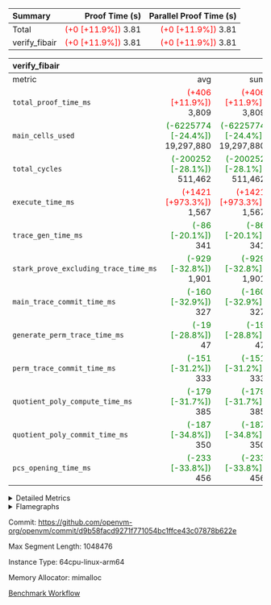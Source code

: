 | Summary | Proof Time (s) | Parallel Proof Time (s) |
|:---|---:|---:|
| Total | <span style='color: red'>(+0 [+11.9%])</span> 3.81 | <span style='color: red'>(+0 [+11.9%])</span> 3.81 |
| verify_fibair | <span style='color: red'>(+0 [+11.9%])</span> 3.81 | <span style='color: red'>(+0 [+11.9%])</span> 3.81 |


| verify_fibair |||||
|:---|---:|---:|---:|---:|
|metric|avg|sum|max|min|
| `total_proof_time_ms ` | <span style='color: red'>(+406 [+11.9%])</span> 3,809 | <span style='color: red'>(+406 [+11.9%])</span> 3,809 | <span style='color: red'>(+406 [+11.9%])</span> 3,809 | <span style='color: red'>(+406 [+11.9%])</span> 3,809 |
| `main_cells_used     ` | <span style='color: green'>(-6225774 [-24.4%])</span> 19,297,880 | <span style='color: green'>(-6225774 [-24.4%])</span> 19,297,880 | <span style='color: green'>(-6225774 [-24.4%])</span> 19,297,880 | <span style='color: green'>(-6225774 [-24.4%])</span> 19,297,880 |
| `total_cycles        ` | <span style='color: green'>(-200252 [-28.1%])</span> 511,462 | <span style='color: green'>(-200252 [-28.1%])</span> 511,462 | <span style='color: green'>(-200252 [-28.1%])</span> 511,462 | <span style='color: green'>(-200252 [-28.1%])</span> 511,462 |
| `execute_time_ms     ` | <span style='color: red'>(+1421 [+973.3%])</span> 1,567 | <span style='color: red'>(+1421 [+973.3%])</span> 1,567 | <span style='color: red'>(+1421 [+973.3%])</span> 1,567 | <span style='color: red'>(+1421 [+973.3%])</span> 1,567 |
| `trace_gen_time_ms   ` | <span style='color: green'>(-86 [-20.1%])</span> 341 | <span style='color: green'>(-86 [-20.1%])</span> 341 | <span style='color: green'>(-86 [-20.1%])</span> 341 | <span style='color: green'>(-86 [-20.1%])</span> 341 |
| `stark_prove_excluding_trace_time_ms` | <span style='color: green'>(-929 [-32.8%])</span> 1,901 | <span style='color: green'>(-929 [-32.8%])</span> 1,901 | <span style='color: green'>(-929 [-32.8%])</span> 1,901 | <span style='color: green'>(-929 [-32.8%])</span> 1,901 |
| `main_trace_commit_time_ms` | <span style='color: green'>(-160 [-32.9%])</span> 327 | <span style='color: green'>(-160 [-32.9%])</span> 327 | <span style='color: green'>(-160 [-32.9%])</span> 327 | <span style='color: green'>(-160 [-32.9%])</span> 327 |
| `generate_perm_trace_time_ms` | <span style='color: green'>(-19 [-28.8%])</span> 47 | <span style='color: green'>(-19 [-28.8%])</span> 47 | <span style='color: green'>(-19 [-28.8%])</span> 47 | <span style='color: green'>(-19 [-28.8%])</span> 47 |
| `perm_trace_commit_time_ms` | <span style='color: green'>(-151 [-31.2%])</span> 333 | <span style='color: green'>(-151 [-31.2%])</span> 333 | <span style='color: green'>(-151 [-31.2%])</span> 333 | <span style='color: green'>(-151 [-31.2%])</span> 333 |
| `quotient_poly_compute_time_ms` | <span style='color: green'>(-179 [-31.7%])</span> 385 | <span style='color: green'>(-179 [-31.7%])</span> 385 | <span style='color: green'>(-179 [-31.7%])</span> 385 | <span style='color: green'>(-179 [-31.7%])</span> 385 |
| `quotient_poly_commit_time_ms` | <span style='color: green'>(-187 [-34.8%])</span> 350 | <span style='color: green'>(-187 [-34.8%])</span> 350 | <span style='color: green'>(-187 [-34.8%])</span> 350 | <span style='color: green'>(-187 [-34.8%])</span> 350 |
| `pcs_opening_time_ms ` | <span style='color: green'>(-233 [-33.8%])</span> 456 | <span style='color: green'>(-233 [-33.8%])</span> 456 | <span style='color: green'>(-233 [-33.8%])</span> 456 | <span style='color: green'>(-233 [-33.8%])</span> 456 |



<details>
<summary>Detailed Metrics</summary>

|  | verify_program_compile_ms | total_cells | stark_prove_excluding_trace_time_ms | quotient_poly_compute_time_ms | quotient_poly_commit_time_ms | perm_trace_commit_time_ms | pcs_opening_time_ms | main_trace_commit_time_ms |
| --- | --- | --- | --- | --- | --- | --- | --- |
|  | 3 | 65,536 | 65 | 3 | 13 | 0 | 32 | 15 | 

| air_name | rows | quotient_deg | main_cols | interactions | constraints | cells |
| --- | --- | --- | --- | --- | --- | --- |
| AccessAdapterAir<2> |  | 4 |  | 5 | 12 |  | 
| AccessAdapterAir<4> |  | 4 |  | 5 | 12 |  | 
| AccessAdapterAir<8> |  | 4 |  | 5 | 12 |  | 
| FibonacciAir | 32,768 | 1 | 2 |  | 5 | 65,536 | 
| FriReducedOpeningAir |  | 4 |  | 35 | 59 |  | 
| NativePoseidon2Air<BabyBearParameters>, 1> |  | 4 |  | 176 | 590 |  | 
| PhantomAir |  | 4 |  | 3 | 4 |  | 
| ProgramAir |  | 1 |  | 1 | 4 |  | 
| VariableRangeCheckerAir |  | 1 |  | 1 | 4 |  | 
| VmAirWrapper<BranchNativeAdapterAir, BranchEqualCoreAir<1> |  | 2 |  | 11 | 23 |  | 
| VmAirWrapper<JalNativeAdapterAir, JalCoreAir> |  | 4 |  | 7 | 6 |  | 
| VmAirWrapper<NativeAdapterAir<2, 0>, PublicValuesCoreAir> |  | 4 |  | 11 | 22 |  | 
| VmAirWrapper<NativeAdapterAir<2, 1>, FieldArithmeticCoreAir> |  | 4 |  | 15 | 23 |  | 
| VmAirWrapper<NativeLoadStoreAdapterAir<1>, NativeLoadStoreCoreAir<1> |  | 4 |  | 15 | 20 |  | 
| VmAirWrapper<NativeLoadStoreAdapterAir<4>, NativeLoadStoreCoreAir<4> |  | 4 |  | 15 | 20 |  | 
| VmAirWrapper<NativeVectorizedAdapterAir<4>, FieldExtensionCoreAir> |  | 4 |  | 15 | 23 |  | 
| VmConnectorAir |  | 4 |  | 3 | 8 |  | 
| VolatileBoundaryAir |  | 4 |  | 4 | 16 |  | 

| group | trace_gen_time_ms | total_proof_time_ms | total_cycles | total_cells | stark_prove_excluding_trace_time_ms | quotient_poly_compute_time_ms | quotient_poly_commit_time_ms | perm_trace_commit_time_ms | pcs_opening_time_ms | main_trace_commit_time_ms | main_cells_used | generate_perm_trace_time_ms | execute_time_ms |
| --- | --- | --- | --- | --- | --- | --- | --- | --- | --- | --- | --- | --- | --- |
| verify_fibair | 341 | 3,809 | 511,462 | 50,178,200 | 1,901 | 385 | 350 | 333 | 456 | 327 | 19,297,880 | 47 | 1,567 | 

| group | air_name | rows | prep_cols | perm_cols | main_cols | cells |
| --- | --- | --- | --- | --- | --- | --- |
| verify_fibair | AccessAdapterAir<2> | 65,536 |  | 16 | 11 | 1,769,472 | 
| verify_fibair | AccessAdapterAir<4> | 32,768 |  | 16 | 13 | 950,272 | 
| verify_fibair | AccessAdapterAir<8> | 128 |  | 16 | 17 | 4,224 | 
| verify_fibair | FriReducedOpeningAir | 512 |  | 76 | 64 | 71,680 | 
| verify_fibair | NativePoseidon2Air<BabyBearParameters>, 1> | 16,384 |  | 356 | 399 | 12,369,920 | 
| verify_fibair | PhantomAir | 16,384 |  | 8 | 6 | 229,376 | 
| verify_fibair | ProgramAir | 8,192 |  | 8 | 10 | 147,456 | 
| verify_fibair | VariableRangeCheckerAir | 262,144 | 2 | 8 | 1 | 2,359,296 | 
| verify_fibair | VmAirWrapper<BranchNativeAdapterAir, BranchEqualCoreAir<1> | 131,072 |  | 28 | 23 | 6,684,672 | 
| verify_fibair | VmAirWrapper<JalNativeAdapterAir, JalCoreAir> | 16,384 |  | 12 | 10 | 360,448 | 
| verify_fibair | VmAirWrapper<NativeAdapterAir<2, 1>, FieldArithmeticCoreAir> | 262,144 |  | 20 | 30 | 13,107,200 | 
| verify_fibair | VmAirWrapper<NativeLoadStoreAdapterAir<1>, NativeLoadStoreCoreAir<1> | 131,072 |  | 36 | 25 | 7,995,392 | 
| verify_fibair | VmAirWrapper<NativeLoadStoreAdapterAir<4>, NativeLoadStoreCoreAir<4> | 16,384 |  | 36 | 34 | 1,146,880 | 
| verify_fibair | VmAirWrapper<NativeVectorizedAdapterAir<4>, FieldExtensionCoreAir> | 8,192 |  | 20 | 40 | 491,520 | 
| verify_fibair | VmConnectorAir | 2 | 1 | 8 | 4 | 24 | 
| verify_fibair | VolatileBoundaryAir | 131,072 |  | 8 | 11 | 2,490,368 | 

| group | air_name | dsl_ir | opcode | cells_used |
| --- | --- | --- | --- | --- |
| verify_fibair | <BranchNativeAdapterAir,BranchEqualCoreAir<1>> | AssertEqE | BNE | 3,956 | 
| verify_fibair | <BranchNativeAdapterAir,BranchEqualCoreAir<1>> | AssertEqEI | BNE | 92 | 
| verify_fibair | <BranchNativeAdapterAir,BranchEqualCoreAir<1>> | AssertEqF | BNE | 31,648 | 
| verify_fibair | <BranchNativeAdapterAir,BranchEqualCoreAir<1>> | AssertEqV | BNE | 14,697 | 
| verify_fibair | <BranchNativeAdapterAir,BranchEqualCoreAir<1>> | AssertEqVI | BNE | 460 | 
| verify_fibair | <BranchNativeAdapterAir,BranchEqualCoreAir<1>> | For | BNE | 235,451 | 
| verify_fibair | <BranchNativeAdapterAir,BranchEqualCoreAir<1>> | IfEq | BNE | 2,599 | 
| verify_fibair | <BranchNativeAdapterAir,BranchEqualCoreAir<1>> | IfEqI | BNE | 104,213 | 
| verify_fibair | <BranchNativeAdapterAir,BranchEqualCoreAir<1>> | IfNe | BEQ | 2,645 | 
| verify_fibair | <BranchNativeAdapterAir,BranchEqualCoreAir<1>> | IfNeI | BEQ | 69 | 
| verify_fibair | <BranchNativeAdapterAir,BranchEqualCoreAir<1>> | ZipFor | BNE | 1,875,098 | 
| verify_fibair | <JalNativeAdapterAir,JalCoreAir> |  | JAL | 10 | 
| verify_fibair | <JalNativeAdapterAir,JalCoreAir> | For | JAL | 9,540 | 
| verify_fibair | <JalNativeAdapterAir,JalCoreAir> | IfEqI | JAL | 21,340 | 
| verify_fibair | <JalNativeAdapterAir,JalCoreAir> | IfNe | JAL | 20 | 
| verify_fibair | <JalNativeAdapterAir,JalCoreAir> | ZipFor | JAL | 105,550 | 
| verify_fibair | <NativeAdapterAir<2, 1>,FieldArithmeticCoreAir> |  | ADD | 30 | 
| verify_fibair | <NativeAdapterAir<2, 1>,FieldArithmeticCoreAir> | AddEFFI | ADD | 13,680 | 
| verify_fibair | <NativeAdapterAir<2, 1>,FieldArithmeticCoreAir> | AddEI | ADD | 246,360 | 
| verify_fibair | <NativeAdapterAir<2, 1>,FieldArithmeticCoreAir> | AddF | ADD | 39,990 | 
| verify_fibair | <NativeAdapterAir<2, 1>,FieldArithmeticCoreAir> | AddFI | ADD | 93,000 | 
| verify_fibair | <NativeAdapterAir<2, 1>,FieldArithmeticCoreAir> | AddV | ADD | 513,450 | 
| verify_fibair | <NativeAdapterAir<2, 1>,FieldArithmeticCoreAir> | AddVI | ADD | 996,630 | 
| verify_fibair | <NativeAdapterAir<2, 1>,FieldArithmeticCoreAir> | Alloc | ADD | 1,315,680 | 
| verify_fibair | <NativeAdapterAir<2, 1>,FieldArithmeticCoreAir> | Alloc | MUL | 376,860 | 
| verify_fibair | <NativeAdapterAir<2, 1>,FieldArithmeticCoreAir> | DivEIN | ADD | 120 | 
| verify_fibair | <NativeAdapterAir<2, 1>,FieldArithmeticCoreAir> | DivF | DIV | 42,840 | 
| verify_fibair | <NativeAdapterAir<2, 1>,FieldArithmeticCoreAir> | DivFIN | DIV | 90 | 
| verify_fibair | <NativeAdapterAir<2, 1>,FieldArithmeticCoreAir> | For | ADD | 307,110 | 
| verify_fibair | <NativeAdapterAir<2, 1>,FieldArithmeticCoreAir> | ImmE | ADD | 25,440 | 
| verify_fibair | <NativeAdapterAir<2, 1>,FieldArithmeticCoreAir> | ImmF | ADD | 51,930 | 
| verify_fibair | <NativeAdapterAir<2, 1>,FieldArithmeticCoreAir> | ImmV | ADD | 110,190 | 
| verify_fibair | <NativeAdapterAir<2, 1>,FieldArithmeticCoreAir> | LoadE | ADD | 61,740 | 
| verify_fibair | <NativeAdapterAir<2, 1>,FieldArithmeticCoreAir> | LoadE | MUL | 61,740 | 
| verify_fibair | <NativeAdapterAir<2, 1>,FieldArithmeticCoreAir> | LoadF | ADD | 20,190 | 
| verify_fibair | <NativeAdapterAir<2, 1>,FieldArithmeticCoreAir> | LoadF | MUL | 10,440 | 
| verify_fibair | <NativeAdapterAir<2, 1>,FieldArithmeticCoreAir> | LoadHeapPtr | ADD | 30 | 
| verify_fibair | <NativeAdapterAir<2, 1>,FieldArithmeticCoreAir> | LoadV | ADD | 136,050 | 
| verify_fibair | <NativeAdapterAir<2, 1>,FieldArithmeticCoreAir> | LoadV | MUL | 114,540 | 
| verify_fibair | <NativeAdapterAir<2, 1>,FieldArithmeticCoreAir> | MulEF | MUL | 75,840 | 
| verify_fibair | <NativeAdapterAir<2, 1>,FieldArithmeticCoreAir> | MulEI | ADD | 9,240 | 
| verify_fibair | <NativeAdapterAir<2, 1>,FieldArithmeticCoreAir> | MulF | MUL | 211,470 | 
| verify_fibair | <NativeAdapterAir<2, 1>,FieldArithmeticCoreAir> | MulFI | MUL | 40,020 | 
| verify_fibair | <NativeAdapterAir<2, 1>,FieldArithmeticCoreAir> | MulVI | MUL | 54,840 | 
| verify_fibair | <NativeAdapterAir<2, 1>,FieldArithmeticCoreAir> | StoreE | ADD | 23,940 | 
| verify_fibair | <NativeAdapterAir<2, 1>,FieldArithmeticCoreAir> | StoreE | MUL | 23,940 | 
| verify_fibair | <NativeAdapterAir<2, 1>,FieldArithmeticCoreAir> | StoreF | ADD | 5,490 | 
| verify_fibair | <NativeAdapterAir<2, 1>,FieldArithmeticCoreAir> | StoreF | MUL | 300 | 
| verify_fibair | <NativeAdapterAir<2, 1>,FieldArithmeticCoreAir> | StoreHeapPtr | ADD | 30 | 
| verify_fibair | <NativeAdapterAir<2, 1>,FieldArithmeticCoreAir> | StoreV | ADD | 27,210 | 
| verify_fibair | <NativeAdapterAir<2, 1>,FieldArithmeticCoreAir> | StoreV | MUL | 6,510 | 
| verify_fibair | <NativeAdapterAir<2, 1>,FieldArithmeticCoreAir> | SubEF | ADD | 11,790 | 
| verify_fibair | <NativeAdapterAir<2, 1>,FieldArithmeticCoreAir> | SubEF | SUB | 3,930 | 
| verify_fibair | <NativeAdapterAir<2, 1>,FieldArithmeticCoreAir> | SubEI | ADD | 240 | 
| verify_fibair | <NativeAdapterAir<2, 1>,FieldArithmeticCoreAir> | SubFI | SUB | 39,990 | 
| verify_fibair | <NativeAdapterAir<2, 1>,FieldArithmeticCoreAir> | SubV | SUB | 45,390 | 
| verify_fibair | <NativeAdapterAir<2, 1>,FieldArithmeticCoreAir> | SubVI | SUB | 22,350 | 
| verify_fibair | <NativeAdapterAir<2, 1>,FieldArithmeticCoreAir> | SubVIN | SUB | 18,900 | 
| verify_fibair | <NativeAdapterAir<2, 1>,FieldArithmeticCoreAir> | UnsafeCastVF | ADD | 30 | 
| verify_fibair | <NativeAdapterAir<2, 1>,FieldArithmeticCoreAir> | ZipFor | ADD | 2,506,740 | 
| verify_fibair | <NativeLoadStoreAdapterAir<1>,NativeLoadStoreCoreAir<1>> | LoadF | LOADW | 76,175 | 
| verify_fibair | <NativeLoadStoreAdapterAir<1>,NativeLoadStoreCoreAir<1>> | LoadV | LOADW | 527,225 | 
| verify_fibair | <NativeLoadStoreAdapterAir<1>,NativeLoadStoreCoreAir<1>> | StoreF | STOREW | 42,375 | 
| verify_fibair | <NativeLoadStoreAdapterAir<1>,NativeLoadStoreCoreAir<1>> | StoreHintWord | HINT_STOREW | 1,799,350 | 
| verify_fibair | <NativeLoadStoreAdapterAir<1>,NativeLoadStoreCoreAir<1>> | StoreV | STOREW | 475,875 | 
| verify_fibair | <NativeLoadStoreAdapterAir<4>,NativeLoadStoreCoreAir<4>> | LoadE | LOADW | 140,352 | 
| verify_fibair | <NativeLoadStoreAdapterAir<4>,NativeLoadStoreCoreAir<4>> | StoreE | STOREW | 183,532 | 
| verify_fibair | <NativeVectorizedAdapterAir<4>,FieldExtensionCoreAir> | AddE | FE4ADD | 57,960 | 
| verify_fibair | <NativeVectorizedAdapterAir<4>,FieldExtensionCoreAir> | DivE | BBE4DIV | 30,320 | 
| verify_fibair | <NativeVectorizedAdapterAir<4>,FieldExtensionCoreAir> | DivEIN | BBE4DIV | 40 | 
| verify_fibair | <NativeVectorizedAdapterAir<4>,FieldExtensionCoreAir> | MulE | BBE4MUL | 108,680 | 
| verify_fibair | <NativeVectorizedAdapterAir<4>,FieldExtensionCoreAir> | MulEI | BBE4MUL | 3,080 | 
| verify_fibair | <NativeVectorizedAdapterAir<4>,FieldExtensionCoreAir> | SubE | FE4SUB | 75,680 | 
| verify_fibair | FriReducedOpeningAir | FriReducedOpening | FRI_REDUCED_OPENING | 21,504 | 
| verify_fibair | PhantomAir | HintBitsF | PHANTOM | 258 | 
| verify_fibair | PhantomAir | HintInputVec | PHANTOM | 56,196 | 
| verify_fibair | VerifyBatchAir | Poseidon2PermuteBabyBear | PERM_POS2 | 10,374 | 
| verify_fibair | VerifyBatchAir | VerifyBatchExt | VERIFY_BATCH | 2,765,070 | 
| verify_fibair | VerifyBatchAir | VerifyBatchFelt | VERIFY_BATCH | 636,804 | 

| group | chip_name | rows_used |
| --- | --- | --- |
| verify_fibair | <BranchNativeAdapterAir,BranchEqualCoreAir<1>> | 98,736 | 
| verify_fibair | <JalNativeAdapterAir,JalCoreAir> | 13,646 | 
| verify_fibair | <NativeAdapterAir<2, 1>,FieldArithmeticCoreAir> | 255,545 | 
| verify_fibair | <NativeLoadStoreAdapterAir<1>,NativeLoadStoreCoreAir<1>> | 116,840 | 
| verify_fibair | <NativeLoadStoreAdapterAir<4>,NativeLoadStoreCoreAir<4>> | 9,526 | 
| verify_fibair | <NativeVectorizedAdapterAir<4>,FieldExtensionCoreAir> | 6,894 | 
| verify_fibair | AccessAdapter<2> | 41,514 | 
| verify_fibair | AccessAdapter<4> | 20,044 | 
| verify_fibair | AccessAdapter<8> | 88 | 
| verify_fibair | Boundary | 111,583 | 
| verify_fibair | FriReducedOpeningAir | 336 | 
| verify_fibair | PhantomAir | 9,409 | 
| verify_fibair | ProgramChip | 5,005 | 
| verify_fibair | VariableRangeCheckerAir | 262,144 | 
| verify_fibair | VerifyBatchAir | 8,552 | 
| verify_fibair | VmConnectorAir | 2 | 

| group | dsl_ir | opcode | frequency |
| --- | --- | --- | --- |
| verify_fibair |  | ADD | 2 | 
| verify_fibair |  | JAL | 1 | 
| verify_fibair | AddE | FE4ADD | 1,449 | 
| verify_fibair | AddEFFI | ADD | 456 | 
| verify_fibair | AddEI | ADD | 8,212 | 
| verify_fibair | AddF | ADD | 1,333 | 
| verify_fibair | AddFI | ADD | 3,100 | 
| verify_fibair | AddV | ADD | 17,115 | 
| verify_fibair | AddVI | ADD | 33,221 | 
| verify_fibair | Alloc | ADD | 43,856 | 
| verify_fibair | Alloc | MUL | 12,562 | 
| verify_fibair | AssertEqE | BNE | 172 | 
| verify_fibair | AssertEqEI | BNE | 4 | 
| verify_fibair | AssertEqF | BNE | 1,376 | 
| verify_fibair | AssertEqV | BNE | 639 | 
| verify_fibair | AssertEqVI | BNE | 20 | 
| verify_fibair | DivE | BBE4DIV | 758 | 
| verify_fibair | DivEIN | ADD | 4 | 
| verify_fibair | DivEIN | BBE4DIV | 1 | 
| verify_fibair | DivF | DIV | 1,428 | 
| verify_fibair | DivFIN | DIV | 3 | 
| verify_fibair | For | ADD | 10,237 | 
| verify_fibair | For | BNE | 10,237 | 
| verify_fibair | For | JAL | 954 | 
| verify_fibair | FriReducedOpening | FRI_REDUCED_OPENING | 126 | 
| verify_fibair | HintBitsF | PHANTOM | 43 | 
| verify_fibair | HintInputVec | PHANTOM | 9,366 | 
| verify_fibair | IfEq | BNE | 113 | 
| verify_fibair | IfEqI | BNE | 4,531 | 
| verify_fibair | IfEqI | JAL | 2,134 | 
| verify_fibair | IfNe | BEQ | 115 | 
| verify_fibair | IfNe | JAL | 2 | 
| verify_fibair | IfNeI | BEQ | 3 | 
| verify_fibair | ImmE | ADD | 848 | 
| verify_fibair | ImmF | ADD | 1,731 | 
| verify_fibair | ImmV | ADD | 3,673 | 
| verify_fibair | LoadE | ADD | 2,058 | 
| verify_fibair | LoadE | LOADW | 4,128 | 
| verify_fibair | LoadE | MUL | 2,058 | 
| verify_fibair | LoadF | ADD | 673 | 
| verify_fibair | LoadF | LOADW | 3,047 | 
| verify_fibair | LoadF | MUL | 348 | 
| verify_fibair | LoadHeapPtr | ADD | 1 | 
| verify_fibair | LoadV | ADD | 4,535 | 
| verify_fibair | LoadV | LOADW | 21,089 | 
| verify_fibair | LoadV | MUL | 3,818 | 
| verify_fibair | MulE | BBE4MUL | 2,717 | 
| verify_fibair | MulEF | MUL | 2,528 | 
| verify_fibair | MulEI | ADD | 308 | 
| verify_fibair | MulEI | BBE4MUL | 77 | 
| verify_fibair | MulF | MUL | 7,049 | 
| verify_fibair | MulFI | MUL | 1,334 | 
| verify_fibair | MulVI | MUL | 1,828 | 
| verify_fibair | Poseidon2PermuteBabyBear | PERM_POS2 | 26 | 
| verify_fibair | StoreE | ADD | 798 | 
| verify_fibair | StoreE | MUL | 798 | 
| verify_fibair | StoreE | STOREW | 5,398 | 
| verify_fibair | StoreF | ADD | 183 | 
| verify_fibair | StoreF | MUL | 10 | 
| verify_fibair | StoreF | STOREW | 1,695 | 
| verify_fibair | StoreHeapPtr | ADD | 1 | 
| verify_fibair | StoreHintWord | HINT_STOREW | 71,974 | 
| verify_fibair | StoreV | ADD | 907 | 
| verify_fibair | StoreV | MUL | 217 | 
| verify_fibair | StoreV | STOREW | 19,035 | 
| verify_fibair | SubE | FE4SUB | 1,892 | 
| verify_fibair | SubEF | ADD | 393 | 
| verify_fibair | SubEF | SUB | 131 | 
| verify_fibair | SubEI | ADD | 8 | 
| verify_fibair | SubFI | SUB | 1,333 | 
| verify_fibair | SubV | SUB | 1,513 | 
| verify_fibair | SubVI | SUB | 745 | 
| verify_fibair | SubVIN | SUB | 630 | 
| verify_fibair | UnsafeCastVF | ADD | 1 | 
| verify_fibair | VerifyBatchExt | VERIFY_BATCH | 630 | 
| verify_fibair | VerifyBatchFelt | VERIFY_BATCH | 84 | 
| verify_fibair | ZipFor | ADD | 83,558 | 
| verify_fibair | ZipFor | BNE | 81,526 | 
| verify_fibair | ZipFor | JAL | 10,555 | 

</details>


<details>
<summary>Flamegraphs</summary>

[![](https://openvm-public-data-sandbox-us-east-1.s3.us-east-1.amazonaws.com/benchmark/github/flamegraphs/d9b58facd9271f771054bc1ffce43c07878b622e/verify_fibair-d9b58facd9271f771054bc1ffce43c07878b622e-verify_fibair.dsl_ir.opcode.air_name.cells_used.reverse.svg)](https://openvm-public-data-sandbox-us-east-1.s3.us-east-1.amazonaws.com/benchmark/github/flamegraphs/d9b58facd9271f771054bc1ffce43c07878b622e/verify_fibair-d9b58facd9271f771054bc1ffce43c07878b622e-verify_fibair.dsl_ir.opcode.air_name.cells_used.reverse.svg)
[![](https://openvm-public-data-sandbox-us-east-1.s3.us-east-1.amazonaws.com/benchmark/github/flamegraphs/d9b58facd9271f771054bc1ffce43c07878b622e/verify_fibair-d9b58facd9271f771054bc1ffce43c07878b622e-verify_fibair.dsl_ir.opcode.air_name.cells_used.svg)](https://openvm-public-data-sandbox-us-east-1.s3.us-east-1.amazonaws.com/benchmark/github/flamegraphs/d9b58facd9271f771054bc1ffce43c07878b622e/verify_fibair-d9b58facd9271f771054bc1ffce43c07878b622e-verify_fibair.dsl_ir.opcode.air_name.cells_used.svg)
[![](https://openvm-public-data-sandbox-us-east-1.s3.us-east-1.amazonaws.com/benchmark/github/flamegraphs/d9b58facd9271f771054bc1ffce43c07878b622e/verify_fibair-d9b58facd9271f771054bc1ffce43c07878b622e-verify_fibair.dsl_ir.opcode.frequency.reverse.svg)](https://openvm-public-data-sandbox-us-east-1.s3.us-east-1.amazonaws.com/benchmark/github/flamegraphs/d9b58facd9271f771054bc1ffce43c07878b622e/verify_fibair-d9b58facd9271f771054bc1ffce43c07878b622e-verify_fibair.dsl_ir.opcode.frequency.reverse.svg)
[![](https://openvm-public-data-sandbox-us-east-1.s3.us-east-1.amazonaws.com/benchmark/github/flamegraphs/d9b58facd9271f771054bc1ffce43c07878b622e/verify_fibair-d9b58facd9271f771054bc1ffce43c07878b622e-verify_fibair.dsl_ir.opcode.frequency.svg)](https://openvm-public-data-sandbox-us-east-1.s3.us-east-1.amazonaws.com/benchmark/github/flamegraphs/d9b58facd9271f771054bc1ffce43c07878b622e/verify_fibair-d9b58facd9271f771054bc1ffce43c07878b622e-verify_fibair.dsl_ir.opcode.frequency.svg)

</details>

Commit: https://github.com/openvm-org/openvm/commit/d9b58facd9271f771054bc1ffce43c07878b622e

Max Segment Length: 1048476

Instance Type: 64cpu-linux-arm64

Memory Allocator: mimalloc

[Benchmark Workflow](https://github.com/openvm-org/openvm/actions/runs/12848502198)
